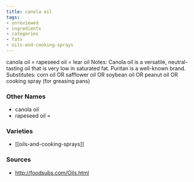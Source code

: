 ```yaml
---
title: canola oil
tags:
- unreviewed
- ingredients
- categories
- fats
- oils-and-cooking-sprays
---
```

canola oil = rapeseed oil = lear oil Notes: Canola oil is a versatile, neutral-tasting oil that is very low in saturated fat. Puritan is a well-known brand. Substitutes: corn oil OR safflower oil OR soybean oil OR peanut oil OR cooking spray (for greasing pans)

### Other Names

* canola oil
* rapeseed oil =

### Varieties

* [[oils-and-cooking-sprays]]

### Sources
* http://foodsubs.com/Oils.html
